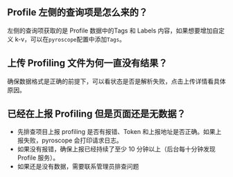 ## Profile 左侧的查询项是怎么来的？
左侧的查询项获取的是 Profile 数据中的Tags 和 Labels 内容，如果想要增加自定义 k-v，可以在`pyroscope`配置中添加`Tags`。

## 上传 Profiling 文件为何一直没有结果？
确保数据格式是正确的前提下，可以看状态是否是解析失败，点击上传详情看具体原因。

## 已经在上报 Profiling 但是页面还是无数据？

- 先排查项目上报 profiling 是否有报错、Token 和上报地址是否正确。如果上报失败，pyroscope 会打印请求日志。
- 如果没有报错，确保上报已经持续了至少 10 分钟以上（后台每十分钟发现 Profile 服务）。
- 如果还是没有数据，需要联系管理员排查问题